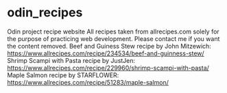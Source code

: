 # odin_recipes
Odin project recipe website
All recipes taken from allrecipes.com solely for the purpose of practicing web development. Please contact me if you want the content removed.
Beef and Guiness Stew recipe by John Mitzewich: https://www.allrecipes.com/recipe/234534/beef-and-guinness-stew/
Shrimp Scampi with Pasta recipe by JustJen: https://www.allrecipes.com/recipe/229960/shrimp-scampi-with-pasta/
Maple Salmon recipe by STARFLOWER: https://www.allrecipes.com/recipe/51283/maple-salmon/
